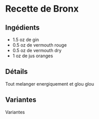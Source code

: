 # Recette de Bronx

## Ingédients

* 1.5 oz de gin
* 0.5 oz de vermouth rouge
* 0.5 oz de vermouth dry
* 1 oz de jus oranges

## Détails

Tout melanger energiquement et glou glou

## Variantes

Variantes
